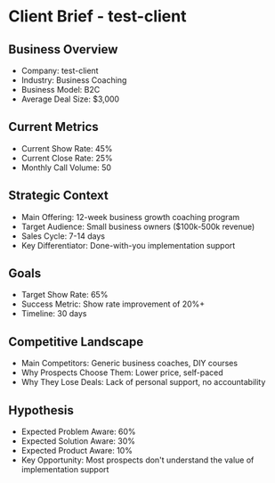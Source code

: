 # Client Brief - test-client

## Business Overview
- Company: test-client
- Industry: Business Coaching
- Business Model: B2C
- Average Deal Size: $3,000

## Current Metrics
- Current Show Rate: 45%
- Current Close Rate: 25%
- Monthly Call Volume: 50

## Strategic Context
- Main Offering: 12-week business growth coaching program
- Target Audience: Small business owners ($100k-500k revenue)
- Sales Cycle: 7-14 days
- Key Differentiator: Done-with-you implementation support

## Goals
- Target Show Rate: 65%
- Success Metric: Show rate improvement of 20%+
- Timeline: 30 days

## Competitive Landscape
- Main Competitors: Generic business coaches, DIY courses
- Why Prospects Choose Them: Lower price, self-paced
- Why They Lose Deals: Lack of personal support, no accountability

## Hypothesis
- Expected Problem Aware: 60%
- Expected Solution Aware: 30%
- Expected Product Aware: 10%
- Key Opportunity: Most prospects don't understand the value of implementation support
